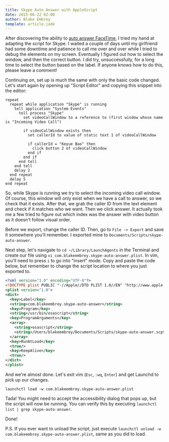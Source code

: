 ```yaml
---
title: Skype Auto Answer with AppleScript
date: 2015-06-22 02:00
author: Blake Embrey
template: article.jade
---
```


After discovering the ability to [auto answer FaceTime](/articles/2015/06/facetime-auto-answer-applescript/), I tried my hand at adapting the script for Skype. I waited a couple of days until my girlfriend had some downtime and patience to call me over and over while I tried to debug the elements on my screen. Eventually I figured out how to select the window, and then the correct button. I did try, unsuccessfully, for a long time to select the button based on the label. If anyone knows how to do this, please leave a comment!

Continuing on, set up is much the same with only the basic code changed. Let's start again by opening up "Script Editor" and copying this snippet into the editor:

```applescript
repeat
  repeat while application "Skype" is running
    tell application "System Events"
      tell process "Skype"
        set videoCallWindow to a reference to (first window whose name is "Incoming Video Call")

        if videoCallWindow exists then
          set callerId to value of static text 1 of videoCallWindow

          if callerId = "Keyue Bao" then
            click button 2 of videoCallWindow
          end if
        end if
      end tell
    end tell
    delay 2
  end repeat
  delay 5
end repeat
```

So, while Skype is running we try to select the incoming video call window. Of course, this window will only exist when we have a call to answer, so we check that it exists. After that, we grab the caller ID from the text element and check if it matches who we want. Then we click answer. It actually took me a few tried to figure out which index was the answer with video button as it doesn't follow visual order.

Before we export, change the caller ID. Then, go to `File -> Export` and save it somewhere you'll remember. I exported mine to `Documents/Scripts/skype-auto-answer`.

Next step, let's navigate to `cd ~/Library/LaunchAgents` in the Terminal and create our file using `vi com.blakeembrey.skype-auto-answer.plist`. In vim, you'll need to press `i` to go into "insert" mode. Copy and paste the code below, but remember to change the script location to where you just exported to.

```xml
<?xml version="1.0" encoding="UTF-8"?>
<!DOCTYPE plist PUBLIC "-//Apple//DTD PLIST 1.0//EN" "http://www.apple.com/DTDs/PropertyList-1.0.dtd">
<plist version="1.0">
<dict>
  <key>Label</key>
  <string>com.blakeembrey.skype-auto-answer</string>
  <key>Program</key>
  <string>/usr/bin/osascript</string>
  <key>ProgramArguments</key>
  <array>
    <string>osascript</string>
    <string>/Users/blakeembrey/Documents/Scripts/skype-auto-answer.scpt</string>
  </array>
  <key>RunAtLoad</key>
  <true/>
  <key>KeepAlive</key>
  <true/>
</dict>
</plist>
```

And we're almost done. Let's exit vim (`Esc`, `:wq`, `Enter`) and get Launchd to pick up our changes.

```
launchctl load -w com.blakeembrey.skype-auto-answer.plist
```

Tada! You might need to accept the accessibility dialog that pops up, but the script will now be running. You can verify this by executing `launchctl list | grep skype-auto-answer`.

Done!

P.S. If you ever want to unload the script, just execute `launchctl unload -w com.blakeembrey.skype-auto-answer.plist`, same as you did to load.
